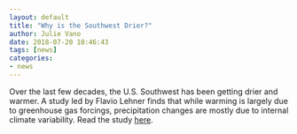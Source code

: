```yaml
---
layout: default
title: "Why is the Southwest Drier?"
author: Julie Vano
date: 2018-07-20 10:46:43
tags: [news]
categories:
- news
---
```


Over the last few decades, the U.S. Southwest has been getting drier and warmer.  A study led by Flavio Lehner finds that while warming is largely due to greenhouse gas forcings, precipitation changes are mostly due to internal climate variability.  Read the study <a href="https://doi.org/10.1029/2018GL078312"> here</a>.  

